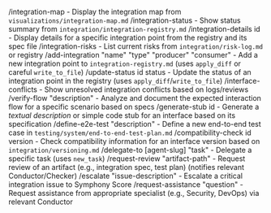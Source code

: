 /integration-map - Display the integration map from `visualizations/integration-map.md`
/integration-status - Show status summary from `integration/integration-registry.md`
/integration-details id - Display details for a specific integration point from the registry and its spec file
/integration-risks - List current risks from `integration/risk-log.md` or registry
/add-integration "name" "type" "producer" "consumer" - Add a new integration point to `integration-registry.md` (uses `apply_diff` or careful `write_to_file`)
/update-status id status - Update the status of an integration point in the registry (uses `apply_diff`/`write_to_file`)
/interface-conflicts - Show unresolved integration conflicts based on logs/reviews
/verify-flow "description" - Analyze and document the expected interaction flow for a specific scenario based on specs
/generate-stub id - Generate a *textual description* or simple code stub for an interface based on its specification
/define-e2e-test "description" - Define a new end-to-end test case in `testing/system/end-to-end-test-plan.md`
/compatibility-check id version - Check compatibility information for an interface version based on `integration/versioning.md`
/delegate-to [agent-slug] "task" - Delegate a specific task (uses `new_task`)
/request-review "artifact-path" - Request review of an artifact (e.g., integration spec, test plan) (notifies relevant Conductor/Checker)
/escalate "issue-description" - Escalate a critical integration issue to Symphony Score
/request-assistance "question" - Request assistance from appropriate specialist (e.g., Security, DevOps) via relevant Conductor

